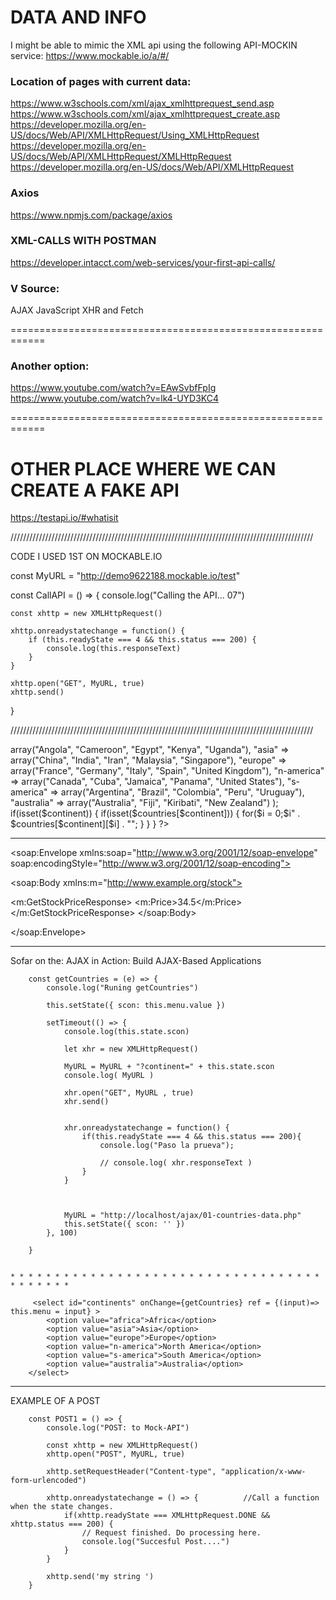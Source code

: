# DATA AND INFO 

I might be able to mimic the XML api using the following API-MOCKIN service:
https://www.mockable.io/a/#/


### Location of pages with current data:
https://www.w3schools.com/xml/ajax_xmlhttprequest_send.asp
https://www.w3schools.com/xml/ajax_xmlhttprequest_create.asp
https://developer.mozilla.org/en-US/docs/Web/API/XMLHttpRequest/Using_XMLHttpRequest
https://developer.mozilla.org/en-US/docs/Web/API/XMLHttpRequest/XMLHttpRequest
https://developer.mozilla.org/en-US/docs/Web/API/XMLHttpRequest



### Axios
https://www.npmjs.com/package/axios


### XML-CALLS WITH POSTMAN
https://developer.intacct.com/web-services/your-first-api-calls/


### V Source:
AJAX JavaScript XHR and Fetch



============================================================

### Another option:
https://www.youtube.com/watch?v=EAwSvbfFpIg
https://www.youtube.com/watch?v=lk4-UYD3KC4



============================================================


# OTHER PLACE WHERE WE CAN CREATE A FAKE API
https://testapi.io/#whatisit


////////////////////////////////////////////////////////////////////////////////////////////////


CODE I USED 1ST ON MOCKABLE.IO

const MyURL = "http://demo9622188.mockable.io/test"



const CallAPI = () => {
    console.log("Calling the API... 07")

    const xhttp = new XMLHttpRequest()

    xhttp.onreadystatechange = function() {
        if (this.readyState === 4 && this.status === 200) {
            console.log(this.responseText)
        }
    }

    xhttp.open("GET", MyURL, true)
    xhttp.send() 
}



////////////////////////////////////////////////////////////////////////////////////////////////



<?php
$continent = $_REQUEST["continent"];
$countries = array(
 "africa" => array("Angola", "Cameroon", "Egypt", "Kenya", "Uganda"),
 "asia" => array("China", "India", "Iran", "Malaysia", "Singapore"),
 "europe" => array("France", "Germany", "Italy", "Spain", "United Kingdom"),
 "n-america" => array("Canada", "Cuba", "Jamaica", "Panama", "United States"),
 "s-america" => array("Argentina", "Brazil", "Colombia", "Peru", "Uruguay"),
 "australia" => array("Australia", "Fiji", "Kiribati", "New Zealand")
 );
if(isset($continent))
{
 if(isset($countries[$continent]))
 {
 for($i = 0;$i<count($countries[$continent]); $i++)
 {
 echo "<option value='" . $countries[$continent][$i] ."'>" . $countries[$continent][$i] . "</option>";
 }
 }
}
?>



----------------------------------------------------

<?xml version="1.0"?>
<soap:Envelope
xmlns:soap="http://www.w3.org/2001/12/soap-envelope"
soap:encodingStyle="http://www.w3.org/2001/12/soap-encoding">

<soap:Body xmlns:m="http://www.example.org/stock">

  <m:GetStockPriceResponse>
    <m:Price>34.5</m:Price>
  </m:GetStockPriceResponse>
</soap:Body>

</soap:Envelope> 



--------------------------------------------------------------------------

Sofar on the: AJAX in Action: Build AJAX-Based Applications




        const getCountries = (e) => {
            console.log("Runing getCountries")

            this.setState({ scon: this.menu.value })

            setTimeout(() => { 
                console.log(this.state.scon) 

                let xhr = new XMLHttpRequest()

                MyURL = MyURL + "?continent=" + this.state.scon
                console.log( MyURL )

                xhr.open("GET", MyURL , true)
                xhr.send()

                
                xhr.onreadystatechange = function() {
                    if(this.readyState === 4 && this.status === 200){
                        console.log("Paso la prueva");
                        
                        // console.log( xhr.responseText )
                    }
                }

                
            
                MyURL = "http://localhost/ajax/01-countries-data.php"
                this.setState({ scon: '' })
            }, 100)

        }


    * * * * * * * * * * * * * * * * * * * * * * * * * * * * * * * * * * * * * * * * * *

         <select id="continents" onChange={getCountries} ref = {(input)=> this.menu = input} >
            <option value="africa">Africa</option>
            <option value="asia">Asia</option>
            <option value="europe">Europe</option>
            <option value="n-america">North America</option>
            <option value="s-america">South America</option>
            <option value="australia">Australia</option>
        </select>


------------------------------------------------------------

EXAMPLE OF A POST

        const POST1 = () => {
            console.log("POST: to Mock-API")

            const xhttp = new XMLHttpRequest()
            xhttp.open("POST", MyURL, true)

            xhttp.setRequestHeader("Content-type", "application/x-www-form-urlencoded")

            xhttp.onreadystatechange = () => {          //Call a function when the state changes.
                if(xhttp.readyState === XMLHttpRequest.DONE && xhttp.status === 200) {
                    // Request finished. Do processing here.
                    console.log("Succesful Post....")
                }
            }

            xhttp.send('my string ')
        }